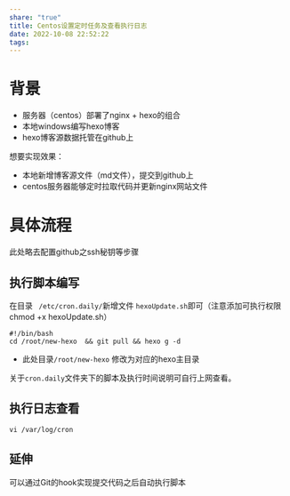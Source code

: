 ```yaml
---
share: "true"
title: Centos设置定时任务及查看执行日志
date: 2022-10-08 22:52:22
tags: 
---
```


# 背景

- 服务器（centos）部署了nginx + hexo的组合
- 本地windows编写hexo博客
- hexo博客源数据托管在github上

想要实现效果：

* 本地新增博客源文件（md文件），提交到github上
* centos服务器能够定时拉取代码并更新nginx网站文件

# 具体流程

此处略去配置github之ssh秘钥等步骤

## 执行脚本编写

在目录 ` /etc/cron.daily/`新增文件 `hexoUpdate.sh`即可（注意添加可执行权限 chmod +x hexoUpdate.sh）

```shell
#!/bin/bash
cd /root/new-hexo  && git pull && hexo g -d
```

* 此处目录`/root/new-hexo` 修改为对应的hexo主目录

关于`cron.daily`文件夹下的脚本及执行时间说明可自行上网查看。

## 执行日志查看

```shell
vi /var/log/cron
```

## 延伸

可以通过Git的hook实现提交代码之后自动执行脚本

